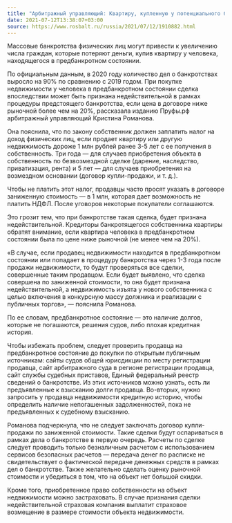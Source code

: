 ```yaml
---
title: "Арбитражный управляющий: Квартиру, купленную у потенциального банкрота, могут забрать его кредиторы"
date: 2021-07-12T13:38:07+03:00
source: https://www.rosbalt.ru/russia/2021/07/12/1910882.html
---
```


Массовые банкротства физических лиц могут привести к увеличению числа граждан, которые потеряют деньги, купив квартиру у человека, находящегося в предбанкротном состоянии.

По официальным данным, в 2020 году количество дел о банкротствах выросло на 90% по сравнению с 2019 годом. При покупке недвижимости у человека в предбанкротном состоянии сделка впоследствии может быть признана недействительной в рамках процедуры предстоящего банкротства, если цена в договоре ниже рыночной более чем на 20%, рассказала изданию Пруфы.рф арбитражный управляющий Кристина Романова.

Она пояснила, что по закону собственник должен заплатить налог на доход физических лиц, если продает квартиру или другую недвижимость дороже 1 млн рублей ранее 3-5 лет с ее получения в собственность. Три года — для случаев приобретения объекта в собственность по безвозмездной сделке (дарение, наследство, приватизация, рента) и 5 лет — для случаев приобретения на возмездном основании (договор купли-продажи, и т. д.).

Чтобы не платить этот налог, продавцы часто просят указать в договоре заниженную стоимость — в 1 млн, которая дает возможность не платить НДФЛ. После уговоров некоторые покупатели соглашаются.

Это грозит тем, что при банкротстве такая сделка, будет признана недействительной. Кредиторы банкротящегося собственника квартиры обратят внимание, если квартира человека в предбанкротном состоянии была по цене ниже рыночной (не менее чем на 20%).

«В случае, если продавец недвижимости находится в предбанкротном состоянии или попадает в процедуру банкротства через 1-3 года после продажи недвижимости, то будут проверяться все сделки, совершенные таким продавцом. Если будет выявлено, что сделка совершена по заниженной стоимости, то она будет признана недействительной, а недвижимость изъята у нового собственника с целью включения в конкурсную массу должника и реализации с публичных торгов», — пояснила Романова.

По ее словам, предбанкротное состояние — это наличие долгов, которые не погашаются, решения судов, либо плохая кредитная история.

Чтобы избежать проблем, следует проверить продавца на предбанкротное состояние до покупки по открытым публичным источникам: сайты судов общей юрисдикции по месту регистрации продавца, сайт арбитражного суда в регионе регистрации продавца, сайт службы судебных приставов, Единый федеральный реестр сведений о банкротстве. Из этих источников можно узнать, есть ли предъявленные к взысканию долги продавца. Во-вторых, нужно запросить у продавца недвижимости кредитную историю, чтобы определить наличие непогашенных задолженностей, пока не предъявленных к судебному взысканию.

Романова подчеркнула, что не следует заключать договор купли-продажи по заниженной стоимости. Такие сделки будут оспариваться в рамках дела о банкротстве в первую очередь. Расчеты по сделке следует проводить только безналичным расчетом с использованием сервисов безопасных расчетов — передача денег по расписке не свидетельствует о фактической передаче денежных средств в рамках дел о банкротстве. Также желательно сделать оценку рыночной стоимости и убедиться в том, что на объект нет большой скидки.

Кроме того, приобретенное право собственности на объект недвижимости можно застраховать. В случае признания сделки недействительной страховая компания выплатит страховое возмещение в размере стоимости объекта недвижимости.